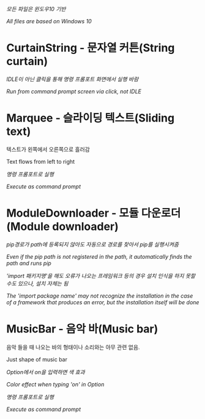 *모든 파일은 윈도우10 기반*

*All files are based on Windows 10*

# CurtainString - 문자열 커튼(String curtain)

*IDLE이 아닌 클릭을 통해 명령 프롬포트 화면에서 실행 바람*

*Run from command prompt screen via click, not IDLE*

# Marquee - 슬라이딩 텍스트(Sliding text)

텍스트가 왼쪽에서 오른쪽으로 흘러감

Text flows from left to right

*명령 프롬포트로 실행*

*Execute as command prompt*

# ModuleDownloader - 모듈 다운로더(Module downloader)

*pip경로가 path에 등록되지 않아도 자동으로 경로를 찾아서 pip를 실행시켜줌*

*Even if the pip path is not registered in the path, it automatically finds the path and runs pip*

*'import 패키지명'을 해도 오류가 나오는 프레임워크 등의 경우 설치 인식을 하지 못할 수도 있으나, 설치 자체는 됨*

*The 'import package name' may not recognize the installation in the case of a framework that produces an error, but the installation itself will be done*

# MusicBar - 음악 바(Music bar)

음악 들을 때 나오는 바의 형태이나 소리와는 아무 관련 없음.

Just shape of music bar

*Option에서 on을 입력하면 색 효과*

*Color effect when typing 'on' in Option*

*명령 프롬포트로 실행*

*Execute as command prompt*
